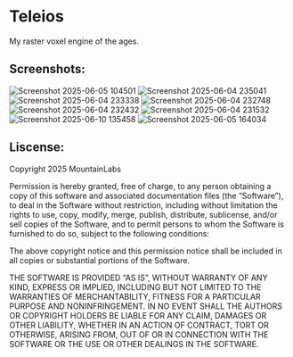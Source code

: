# Teleios
My raster voxel engine of the ages.




## Screenshots:

![Screenshot 2025-06-05 104501](https://github.com/user-attachments/assets/cd7242e9-68a5-4a32-8e64-3443222f7e9a)
![Screenshot 2025-06-04 235041](https://github.com/user-attachments/assets/29f17172-8292-417d-be31-b38da303429a)
![Screenshot 2025-06-04 233338](https://github.com/user-attachments/assets/a926cee9-85f3-4e74-aff5-d62a14d1e5f2)
![Screenshot 2025-06-04 232748](https://github.com/user-attachments/assets/d1dcca36-a6b2-45fb-b072-195498040496)
![Screenshot 2025-06-04 232432](https://github.com/user-attachments/assets/22d1fb14-4435-48b5-9fcb-e5fd453d7285)
![Screenshot 2025-06-04 231532](https://github.com/user-attachments/assets/93b4f7a1-f31f-4072-82a3-52a095514618)
![Screenshot 2025-06-10 135458](https://github.com/user-attachments/assets/5fae2ff2-2d8e-4bba-8f36-6a234a0122e8)
![Screenshot 2025-06-05 164034](https://github.com/user-attachments/assets/94cef7dd-5d1b-465c-af26-76be88071954)




## Liscense:

Copyright 2025 MountainLabs

Permission is hereby granted, free of charge, to any person obtaining a copy of this software and associated documentation files (the “Software”), to deal in the Software without restriction, including without limitation the rights to use, copy, modify, merge, publish, distribute, sublicense, and/or sell copies of the Software, and to permit persons to whom the Software is furnished to do so, subject to the following conditions:

The above copyright notice and this permission notice shall be included in all copies or substantial portions of the Software.

THE SOFTWARE IS PROVIDED “AS IS”, WITHOUT WARRANTY OF ANY KIND, EXPRESS OR IMPLIED, INCLUDING BUT NOT LIMITED TO THE WARRANTIES OF MERCHANTABILITY, FITNESS FOR A PARTICULAR PURPOSE AND NONINFRINGEMENT. IN NO EVENT SHALL THE AUTHORS OR COPYRIGHT HOLDERS BE LIABLE FOR ANY CLAIM, DAMAGES OR OTHER LIABILITY, WHETHER IN AN ACTION OF CONTRACT, TORT OR OTHERWISE, ARISING FROM, OUT OF OR IN CONNECTION WITH THE SOFTWARE OR THE USE OR OTHER DEALINGS IN THE SOFTWARE.
